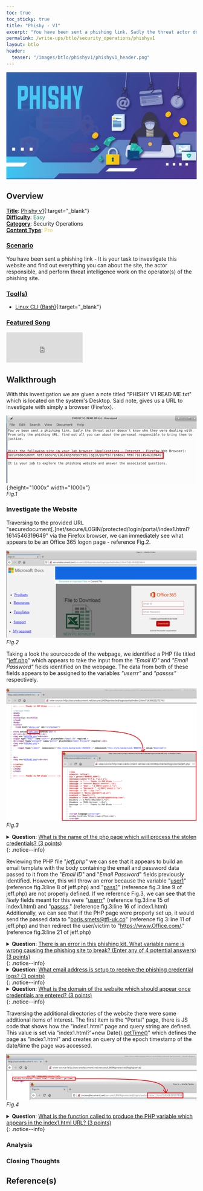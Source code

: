 ```yaml
---
toc: true
toc_sticky: true
title: "Phishy - V1"
excerpt: "You have been sent a phishing link. Sadly the threat actor doesn't know who they were dealing with. From only one phishing link find out all you can about the person responsible and bring them to justice."
permalink: /write-ups/btlo/security_operations/phishyv1
layout: btlo
header:
  teaser: "/images/btlo/phishyv1/phishyv1_header.png"
---
```

![](/images/btlo/phishyv1/phishyv1_header.png)
## **Overview**
<ins>**Title**</ins>: [Phishy v1](https://blueteamlabs.online/home/investigation/4){:target="_blank"}<br /><ins>**Difficulty**</ins>: <span style="color:#349165">Easy</span><br /><ins>**Category**</ins>: Security Operations<br /><ins>**Content Type**</ins>: <span style="color:#ecc94b">Pro</span>

### <ins>Scenario</ins>
You have been sent a phishing link - It is your task to investigate this website and find out everything you can about the site, the actor responsible, and perform threat intelligence work on the operator(s) of the phishing site.



### <ins>Tool(s)</ins>
 - [Linux CLI (Bash)](https://www.gnu.org/software/bash/manual/bash.html){:target="_blank"}


### <ins>Featured Song</ins>

<iframe src="https://open.spotify.com/embed/track/6Hj9jySrnFppAI0sEMCZpJ" width="40%" height="80" frameBorder="0" allowtransparency="true" allow="encrypted-media"></iframe>

## Walkthrough

With this investigation we are given a note titled "PHISHY V1 READ ME.txt" which is located on the system's Desktop. Said note, gives us a URL to investigate with simply a browser (Firefox). 

![](/images/btlo/phishyv1/phishy_walkthrough.png){:height="1000x" width="1000x"}<br />
<i>Fig.1</i>

### Investigate the Website 

Traversing to the provided URL "securedocument[.]net/secure/L0GIN/protected/login/portal/index1.html?1614546319649" via the Firefox browser, we can immediately see what appears to be an Office 365 logon page - reference Fig.2. 

![](/images/btlo/phishyv1/phishy_webpage.PNG)<br />
<i>Fig.2</i>

Taking a look the sourcecode of the webpage, we identified a PHP file titled "<ins>jeff.php</ins>" which appears to take the input from the <i>"Email ID"</i> and <i>"Email Password"</i> fields identified on the webpage. The data from both of these fields appears to be assigned to the variables <i>"userrr"</i> and <i>"passss"</i> respectively. 

![](/images/btlo/phishyv1/phishy_answer3.png)<br />
<i>Fig.3</i>
<details>
  <summary><B>Question</B>: <u>What is the name of the php page which will process the stolen credentials? (3 points)</u></summary>
  <i>jeff.php</i>
</details>
{: .notice--info}

Reviewing the PHP file "<i>jeff.php</i>" we can see that it appears to build an email template with the body containing the email and password data passed to it from the "<i>Email ID</i>" and "<i>Email Password</i>" fields previously identified. However, this will throw an error because the variable "<ins>user1</ins>" (reference fig.3:line 8 of jeff.php) and "<ins>pass1</ins>" (reference fig.3:line 9 of jeff.php) are not properly defined. If we reference Fig.3, we can see that the <i>likely</i> fields meant for this were "<ins>userrr</ins>" (reference fig.3:line 15 of index1.html) and "<ins>passss</ins>." (reference fig.3:line 16 of index1.html)  Additionally, we can see that if the PHP page were properly set up, it would send the passed data to "<ins>boris.smets@tfl-uk.co</ins>" (reference fig.3:line 11 of jeff.php) and then redirect the user/victim to "<ins>https://www.Office.com/</ins>." (reference fig.3:line 21 of jeff.php)

<details>
  <summary><B>Question</B>: <u>There is an error in this phishing kit. What variable name is wrong causing the phishing site to break? (Enter any of 4 potential answers) (3 points)</u></summary>
  <i>user1<br />
    pass1 <br />
    userrr <br />
    passss <br />
  </i>
</details>
{: .notice--info}

<details>
  <summary><B>Question</B>: <u>What email address is setup to receive the phishing credential logs? (3 points)</u></summary>
  <i>boris.smets@tfl-uk.co</i>
</details>
{: .notice--info}

<details>
  <summary><B>Question</B>: <u>What is the domain of the website which should appear once credentials are entered? (3 points)</u></summary>
  <i>Office.com</i>
</details>
{: .notice--info}

Traversing the additional directories of the website there were some additional items of interest. The first item is the "Portal" page, there is JS code that shows how the "index1.html" page and query string are defined. This value is set via "index1.html?'+new Date().<ins>getTime()</ins>" which defines the page as "index1.html" and creates an query of the epoch timestamp of the date/time the page was accessed. 

![](/images/btlo/phishyv1/phishy_answer6.png)<br />
<i>Fig.4</i>

<details>
  <summary><B>Question</B>: <u>What is the function called to produce the PHP variable which appears in the index1.html URL? (3 points)</u></summary>
  <i>getTime()</i>
</details>
{: .notice--info}

### Analysis
### Closing Thoughts

## Reference(s)
